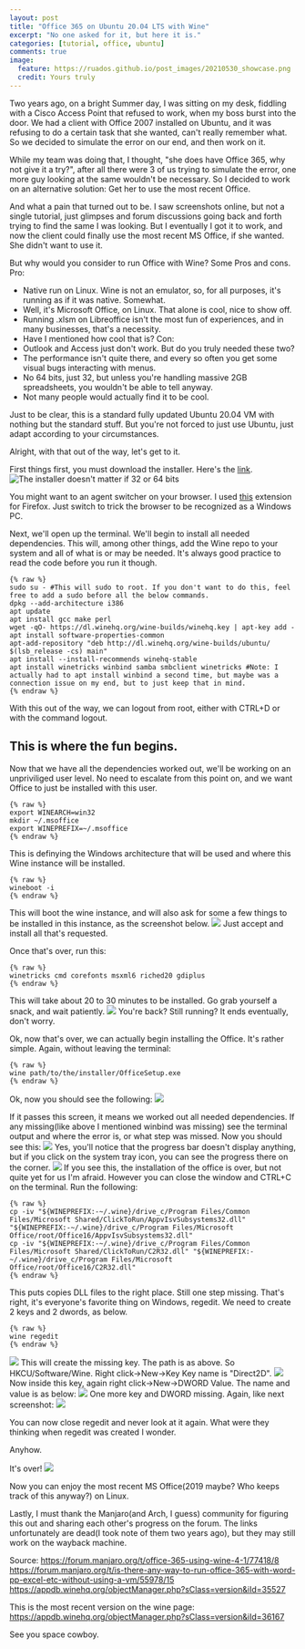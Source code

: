 ```yaml
---
layout: post
title: "Office 365 on Ubuntu 20.04 LTS with Wine"
excerpt: "No one asked for it, but here it is."
categories: [tutorial, office, ubuntu]
comments: true
image:
  feature: https://ruados.github.io/post_images/20210530_showcase.png
  credit: Yours truly
---
```


Two years ago, on a bright Summer day, I was sitting on my desk, fiddling with a Cisco Access Point that refused to work, when my boss burst into the door.
We had a client with Office 2007 installed on Ubuntu, and it was refusing to do a certain task that she wanted, can't really remember what. So we decided to simulate the error on our end, and then work on it.

While my team was doing that, I thought, "she does have Office 365, why not give it a try?", after all there were 3 of us trying to simulate the error, one more guy looking at the same wouldn't be necessary. So I decided to work on an alternative solution: Get her to use the most recent Office.

And what a pain that turned out to be. I saw screenshots online, but not a single tutorial, just glimpses and forum discussions going back and forth trying to find the same I was looking.
But I eventually I got it to work, and now the client could finally use the most recent MS Office, if she wanted. She didn't want to use it.

But why would you consider to run Office with Wine? Some Pros and cons.
Pro:
* Native run on Linux. Wine is not an emulator, so, for all purposes, it's running as if it was native. Somewhat.
* Well, it's Microsoft Office, on Linux. That alone is cool, nice to show off.
* Running .xlsm on Libreoffice isn't the most fun of experiences, and in many businesses, that's a necessity.
* Have I mentioned how cool that is?
Con:
* Outlook and Access just don't work. But do you truly needed these two?
* The performance isn't quite there, and every so often you get some visual bugs interacting with menus.
* No 64 bits, just 32, but unless you're handling massive 2GB spreadsheets, you wouldn't be able to tell anyway.
* Not many people would actually find it to be cool.

Just to be clear, this is a standard fully updated Ubuntu 20.04 VM with nothing but the standard stuff. But you're not forced to just use Ubuntu, just adapt according to your circumstances.

Alright, with that out of the way, let's get to it.

First things first, you must download the installer. Here's the [link](https://aka.ms/office-install).
![The installer doesn't matter if 32 or 64 bits](https://ruados.github.io/post_images/20210530_01v2.png)

You might want to an agent switcher on your browser. I used [this](https://addons.mozilla.org/en-US/firefox/addon/uaswitcher/) extension for Firefox. Just switch to trick the browser to be recognized as a Windows PC.

Next, we'll open up the terminal. We'll begin to install all needed dependencies. This will, among other things, add the Wine repo to your system and all of what is or may be needed.
It's always good practice to read the code before you run it though.

    {% raw %}
    sudo su - #This will sudo to root. If you don't want to do this, feel free to add a sudo before all the below commands.
    dpkg --add-architecture i386
    apt update
    apt install gcc make perl
    wget -qO- https://dl.winehq.org/wine-builds/winehq.key | apt-key add -
    apt install software-properties-common
    apt-add-repository "deb http://dl.winehq.org/wine-builds/ubuntu/ $(lsb_release -cs) main"
    apt install --install-recommends winehq-stable
    apt install winetricks winbind samba smbclient winetricks #Note: I actually had to apt install winbind a second time, but maybe was a connection issue on my end, but to just keep that in mind.
    {% endraw %}

With this out of the way, we can logout from root, either with CTRL+D or with the command logout.

## This is where the fun begins.

Now that we have all the dependencies worked out, we'll be working on an unpriviliged user level. No need to escalate from this point on, and we want Office to just be installed with this user.

    {% raw %}
    export WINEARCH=win32
    mkdir ~/.msoffice
    export WINEPREFIX=~/.msoffice 
    {% endraw %}
This is definying the Windows architecture that will be used and where this Wine instance will be installed.

    {% raw %}
    wineboot -i 
    {% endraw %}
This will boot the wine instance, and will also ask for some a few things to be installed in this instance, as the screenshot below.
![](https://ruados.github.io/post_images/20210530_02.png)
Just accept and install all that's requested.

Once that's over, run this:

    {% raw %}
    winetricks cmd corefonts msxml6 riched20 gdiplus
    {% endraw %}
This will take about 20 to 30 minutes to be installed. Go grab yourself a snack, and wait patiently.
![](https://ruados.github.io/post_images/20210530_03.png)
You're back? Still running? It ends eventually, don't worry.

Ok, now that's over, we can actually begin installing the Office. It's rather simple. Again, without leaving the terminal:

    {% raw %}
    wine path/to/the/installer/OfficeSetup.exe
    {% endraw %}

Ok, now you should see the following:
![](https://ruados.github.io/post_images/20210530_04.png)

If it passes this screen, it means we worked out all needed dependencies. If any missing(like above I mentioned winbind was missing) see the terminal output and where the error is, or what step was missed.
Now you should see this:
![](https://ruados.github.io/post_images/20210530_05.png)
Yes, you'll notice that the progress bar doesn't display anything, but if you click on the system tray icon, you can see the progress there on the corner.
![](https://ruados.github.io/post_images/20210530_06.png)
If you see this, the installation of the office is over, but not quite yet for us I'm afraid. However you can close the window and CTRL+C on the terminal.
Run the following:

    {% raw %}
    cp -iv "${WINEPREFIX:-~/.wine}/drive_c/Program Files/Common Files/Microsoft Shared/ClickToRun/AppvIsvSubsystems32.dll" "${WINEPREFIX:-~/.wine}/drive_c/Program Files/Microsoft Office/root/Office16/AppvIsvSubsystems32.dll"
    cp -iv "${WINEPREFIX:-~/.wine}/drive_c/Program Files/Common Files/Microsoft Shared/ClickToRun/C2R32.dll" "${WINEPREFIX:-~/.wine}/drive_c/Program Files/Microsoft Office/root/Office16/C2R32.dll"
    {% endraw %}

This puts copies DLL files to the right place.
Still one step missing. That's right, it's everyone's favorite thing on Windows, regedit.
We need to create 2 keys and 2 dwords, as below.

    {% raw %}
    wine regedit
    {% endraw %}
![](https://ruados.github.io/post_images/20210530_07.png)
This will create the missing key. The path is as above. So HKCU/Software/Wine. Right click->New->Key
Key name is "Direct2D".
![](https://ruados.github.io/post_images/20210530_08v2.png)
Now inside this key, again right click->New->DWORD Value. The name and value is as below:
![](https://ruados.github.io/post_images/20210530_09v2.png)
One more key and DWORD missing. Again, like next screenshot:
![](https://ruados.github.io/post_images/20210530_10v2.png)

You can now close regedit and never look at it again. What were they thinking when regedit was created I wonder.

Anyhow.

It's over!
![](https://ruados.github.io/post_images/20210530_11.png)

Now you can enjoy the most recent MS Office(2019 maybe? Who keeps track of this anyway?) on Linux.

Lastly, I must thank the Manjaro(and Arch, I guess) community for figuring this out and sharing each other's progress on the forum. The links unfortunately are dead(I took note of them two years ago), but they may still work on the wayback machine.

Source:
https://forum.manjaro.org/t/office-365-using-wine-4-1/77418/8
https://forum.manjaro.org/t/is-there-any-way-to-run-office-365-with-word-pp-excel-etc-without-using-a-vm/55978/15
https://appdb.winehq.org/objectManager.php?sClass=version&iId=35527

This is the most recent version on the wine page:
https://appdb.winehq.org/objectManager.php?sClass=version&iId=36167

See you space cowboy.
